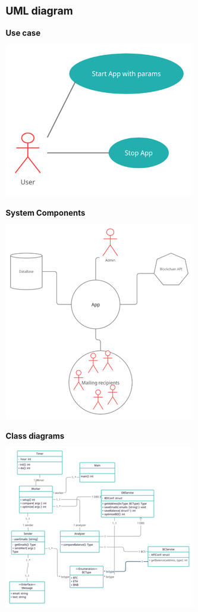 # UML diagram
## Use case

![TUse cases](./imgs/use_cases.png)
## System Components

![System Components](./imgs/components.png)

## Class diagrams

![UML Class](./imgs/uml_class.png)
